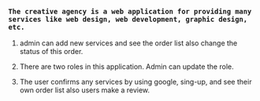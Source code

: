 


### `The creative agency is a web application for providing many services like web design, web development, graphic design, etc.` 

1. admin can add new services and see the order list also change the status of this order.

2. There are two roles in this application. Admin can update the role.

3. The user confirms any services by using google, sing-up, and see their own order list also users make a review.
